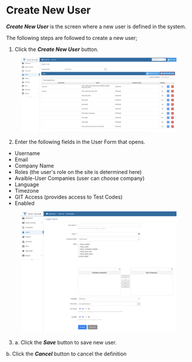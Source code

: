 # Create New User

_**Create New User**_ is the screen where a new user is defined in the system.

The following steps are followed to create a new user;

1. Click the _**Create New User**_ button.

<figure><img src="../../.gitbook/assets/Users - Create User Button.png" alt=""><figcaption></figcaption></figure>

2. Enter the following fields in the User Form that opens.

* Username
* Email
* Company Name
* Roles (the user's role on the site is determined here)
* Avaible-User Companies (user can choose company)
* Language
* Timezone
* GIT Access (provides access to Test Codes)
* Enabled

<figure><img src="../../.gitbook/assets/Screenshot 2025-02-11 at 14.50.51.png" alt=""><figcaption></figcaption></figure>

3. a. Click the _**Save**_ button to save new user.

&#x20;      b. Click the _**Cancel**_ button to cancel the definition&#x20;

